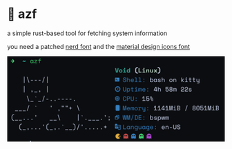 # 💐 azf

a simple rust-based tool for fetching system information

you need a patched [nerd font] and the [material design icons font] 

[nerd font]: https://github.com/ryanoasis/nerd-fonts/tree/master/patched-fonts
[material design icons font]: https://github.com/Mangeshrex/rxfetch/raw/main/ttf-material-design-icons/materialdesignicons-webfont%20(1).woff

![](gallery/screenshot.png)

